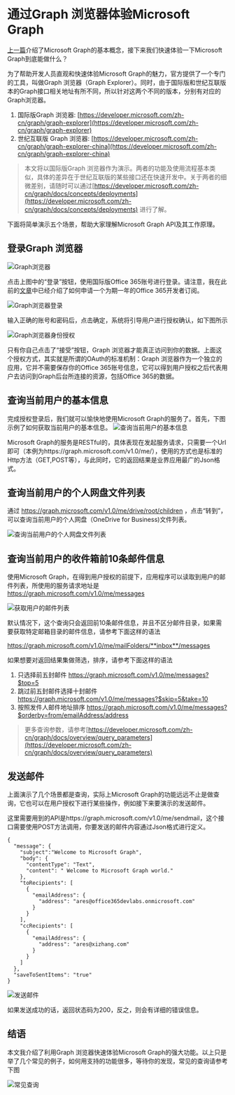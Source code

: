 # 通过Graph 浏览器体验Microsoft Graph

[上一篇](microsoftgraphoverview.md)介绍了Microsoft Graph的基本概念，接下来我们快速体验一下Microsoft Graph到底能做什么？

为了帮助开发人员直观和快速体验Microsoft Graph的魅力，官方提供了一个专门的工具，叫做Graph 浏览器（Graph Explorer）。同时，由于国际版和世纪互联版本的Graph接口相关地址有所不同，所以针对这两个不同的版本，分别有对应的Graph浏览器。

1. 国际版Graph 浏览器: [https://developer.microsoft.com/zh-cn/graph/graph-explorer](https://developer.microsoft.com/zh-cn/graph/graph-explorer)
2. 世纪互联版 Graph 浏览器: [https://developer.microsoft.com/zh-cn/graph/graph-explorer-china](https://developer.microsoft.com/zh-cn/graph/graph-explorer-china)

> 本文将以国际版Graph 浏览器作为演示。两者的功能及使用流程基本类似，具体的差异在于世纪互联版的某些接口还在快速开发中。关于两者的细微差别，请随时可以通过[https://developer.microsoft.com/zh-cn/graph/docs/concepts/deployments](https://developer.microsoft.com/zh-cn/graph/docs/concepts/deployments) 进行了解。

下面将简单演示五个场景，帮助大家理解Microsoft Graph API及其工作原理。

## 登录Graph 浏览器
![Graph浏览器](images/graphexplorer.png)

点击上图中的“登录”按钮，使用国际版Office 365账号进行登录。请注意，我在此前的[文章](office365devenv.md)中已经介绍了如何申请一个为期一年的Office 365开发者订阅。

![Graph浏览器登录](images/graphexplorelogin.PNG)

输入正确的账号和密码后，点击确定，系统将引导用户进行授权确认，如下图所示

![Graph浏览器身份授权](images/graphexplorerauthorization.PNG)

只有你自己点击了“接受”按钮，Graph 浏览器才能真正访问到你的数据。上面这个授权方式，其实就是所谓的OAuth的标准机制：Graph 浏览器作为一个独立的应用，它并不需要保存你的Office 365账号信息，它可以得到用户授权之后代表用户去访问到Graph后台所连接的资源，包括Office 365的数据。


## 查询当前用户的基本信息

完成授权登录后，我们就可以愉快地使用Microsoft Graph的服务了。首先，下图示例了如何获取当前用户的基本信息。
![查询当前用户的基本信息](images/graphexploregetuserinfo.PNG)

Microsoft Graph的服务是RESTful的，具体表现在发起服务请求，只需要一个Url即可（本例为https://graph.microsoft.com/v1.0/me/），使用的方式也是标准的Http方法（GET,POST等），与此同时，它的返回结果是业界应用最广的Json格式。

## 查询当前用户的个人网盘文件列表
通过 https://graph.microsoft.com/v1.0/me/drive/root/children ，点击“转到”，可以查询当前用户的个人网盘（OneDrive for Business)文件列表。

![查询当前用户的个人网盘文件列表](images/graphexplorermyodfb.PNG)


## 查询当前用户的收件箱前10条邮件信息
使用Microsoft Graph，在得到用户授权的前提下，应用程序可以读取到用户的邮件列表，所使用的服务请求地址是 https://graph.microsoft.com/v1.0/me/messages 

![获取用户的邮件列表](images/graphexplorergetusermessages.PNG)

默认情况下，这个查询只会返回前10条邮件信息，并且不区分邮件目录，如果需要获取特定邮箱目录的邮件信息，请参考下面这样的语法

https://graph.microsoft.com/v1.0/me/mailFolders/**inbox**/messages

如果想要对返回结果集做筛选，排序，请参考下面这样的语法
1. 只选择前五封邮件  https://graph.microsoft.com/v1.0/me/messages?$top=5
2. 跳过前五封邮件选择十封邮件 https://graph.microsoft.com/v1.0/me/messages?$skip=5&take=10
3. 按照发件人邮件地址排序 https://graph.microsoft.com/v1.0/me/messages?$orderby=from/emailAddress/address

> 更多查询参数，请参考[https://developer.microsoft.com/zh-cn/graph/docs/overview/query_parameters](https://developer.microsoft.com/zh-cn/graph/docs/overview/query_parameters)

## 发送邮件

上面演示了几个场景都是查询，实际上Microsoft Graph的功能远远不止是做查询，它也可以在用户授权下进行某些操作，例如接下来要演示的发送邮件。

这里需要用到的API是https://graph.microsoft.com/v1.0/me/sendmail，这个接口需要使用POST方法调用，你要发送的邮件内容通过Json格式进行定义。

```
{
  "message": {
    "subject":"Welcome to Microsoft Graph",
    "body": {
      "contentType": "Text",
      "content": " Welcome to Microsoft Graph world."
    },
    "toRecipients": [
      {
        "emailAddress": {
          "address": "ares@office365devlabs.onmicrosoft.com"
        }
      }
    ],
    "ccRecipients": [
      {
        "emailAddress": {
          "address": "ares@xizhang.com"
        }
      }
    ]
  },
  "saveToSentItems": "true"
}

```

![发送邮件](images/graphexplorersendmail.png)

如果发送成功的话，返回状态码为200，反之，则会有详细的错误信息。

## 结语
本文我介绍了利用Graph 浏览器快速体验Microsoft Graph的强大功能。以上只是举了几个常见的例子，如何用支持的功能很多，等待你的发现，常见的查询请参考下图

![常见查询](images/graphexplorerquerysample.png)